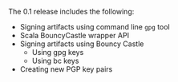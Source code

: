 The 0.1 release includes the following:

* Signing artifacts using command line `gpg` tool
* Scala BouncyCastle wrapper API
* Signing artifacts using Bouncy Castle
  * Using gpg keys
  * Using bc keys
* Creating new PGP key pairs
